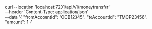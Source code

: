 curl --location 'localhost:7201/api/v1/moneytransfer' \
--header 'Content-Type: application/json' \
--data '{
    "fromAccountId": "OCB12345",
    "toAccountId": "TMCP23456", 
    "amount": 1
}'